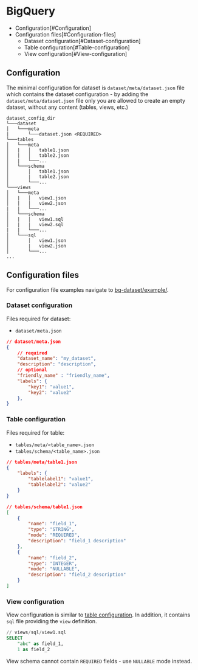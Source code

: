 # BigQuery

- Configuration[#Configuration]
- Configuration files[#Configuration-files]
    - Dataset configuration[#Dataset-configuration]
  	- Table configuration[#Table-configuration]
    - View configuration[#View-configuration]

## Configuration

The minimal configuration for dataset is `dataset/meta/dataset.json` file which contains the dataset configuration - by adding the `dataset/meta/dataset.json` file only you are allowed to create an empty dataset, without any content (tables, views, etc.)


```
dataset_config_dir
└───dataset
│   └───meta
|       └───dataset.json <REQUIRED>
└───tables
│   └───meta
│   |   │   table1.json
│   |   │   table2.json
│   |   └───...
│   └───schema
│       │   table1.json
│       |   table2.json
│       └───...
└───views
│   └───meta
│   |   │   view1.json
│   |   |   view2.json
|   |   └───...
│   └───schema
│   |   │   view1.sql
│   |   |   view2.sql
|   |   └───...
│   └───sql
│       │   view1.json
│       |   view2.json
│       └───...
...
```

## Configuration files

For configuration file examples navigate to [bq-dataset/example/](/gcp/bq-dataset/example/).

### Dataset configuration

Files required for dataset:
- `dataset/meta.json`

```json
// dataset/meta.json
{
    // required
    "dataset_name": "my_dataset",
    "description": "description",
    // optional
    "friendly_name" : "friendly_name",
    "labels": {
        "key1": "value1",
        "key2": "value2"
    },
}

```

### Table configuration

Files required for table:
- `tables/meta/<table_name>.json`
- `tables/schema/<table_name>.json`

```json
// tables/meta/table1.json
{
    "labels": {
        "tablelabel1": "value1",
        "tablelabel2": "value2"
    }
}
```

```json
// tables/schema/table1.json
[
    {
        "name": "field_1",
        "type": "STRING",
        "mode": "REQUIRED",
        "description": "field_1 description"
    },
    {
        "name": "field_2",
        "type": "INTEGER",
        "mode": "NULLABLE",
        "description": "field_2 description"
    }
]
```

### View configuration

View configuration is similar to [table configuration](#table-configuration).
In addition, it contains `sql` file providing the `view` definition.

```sql
// views/sql/view1.sql
SELECT
    "abc" as field_1,
    1 as field_2
```

View schema cannot contain `REQUIRED` fields - use `NULLABLE` mode instead.
